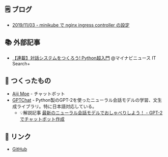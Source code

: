 ## 🗒️ ブログ

- [2019/11/03 - minikube で nginx ingress controller の設定](article/20191103-minikube_nginx_ingress_controller.md)

## 📚 外部記事

- [【連載】対話システムをつくろう! Python超入門](https://news.mynavi.jp/itsearch/series/devsoft/Python.html) @マイナビニュース IT Search+

## 🤖 つくったもの

- [Aiji Moe](https://aijimoe.net) - チャットボット
- [GPTChat](https://github.com/noriyukipy/gptchat) - Python製のGPT-2を使ったニューラル会話モデルの学習、文生成ライブラリ。特に日本語対応している。
  - 💡解説記事 [最新のニューラル会話モデルでおしゃべりしよう！ - GPT-2でチャットボット作成](./article/gptchat_howto_ja.md)

## 🔖 リンク

- [GitHub](https://github.com/noriyukipy)
